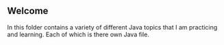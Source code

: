 ## Welcome

In this folder contains a variety of different Java topics that I am practicing and learning. Each of which is there own Java file.

